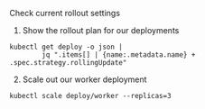 Check current rollout settings

1. Show the rollout plan for our deployments

```execute
kubectl get deploy -o json |
        jq ".items[] | {name:.metadata.name} + .spec.strategy.rollingUpdate"
```

2. Scale out our worker deployment

```execute
kubectl scale deploy/worker --replicas=3
```
